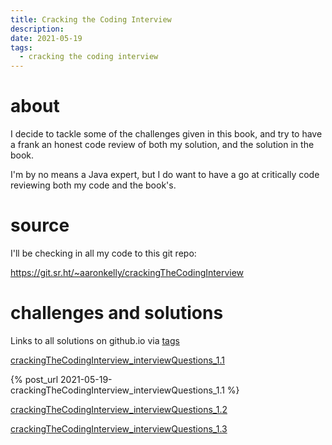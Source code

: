 ```yaml
---
title: Cracking the Coding Interview
description:
date: 2021-05-19
tags:
  - cracking the coding interview
---
```


# about
I decide to tackle some of the challenges given in this book, and try to have a frank an honest code review of both my solution, and the solution in the book.

I'm by no means a Java expert, but I do want to have a go at critically code reviewing both my code and the book's.

# source
I'll be checking in all my code to this git repo:

https://git.sr.ht/~aaronkelly/crackingTheCodingInterview

# challenges and solutions

Links to all solutions on github.io via [tags](https://aaronpkelly.github.io/Tags.html#cracking-the-coding-interview)

[crackingTheCodingInterview_interviewQuestions_1.1](crackingTheCodingInterview_interviewQuestions_1.1.md)

{% post_url 2021-05-19-crackingTheCodingInterview_interviewQuestions_1.1 %} 

[crackingTheCodingInterview_interviewQuestions_1.2](crackingTheCodingInterview_interviewQuestions_1.2.md)


[crackingTheCodingInterview_interviewQuestions_1.3](crackingTheCodingInterview_interviewQuestions_1.3.md)